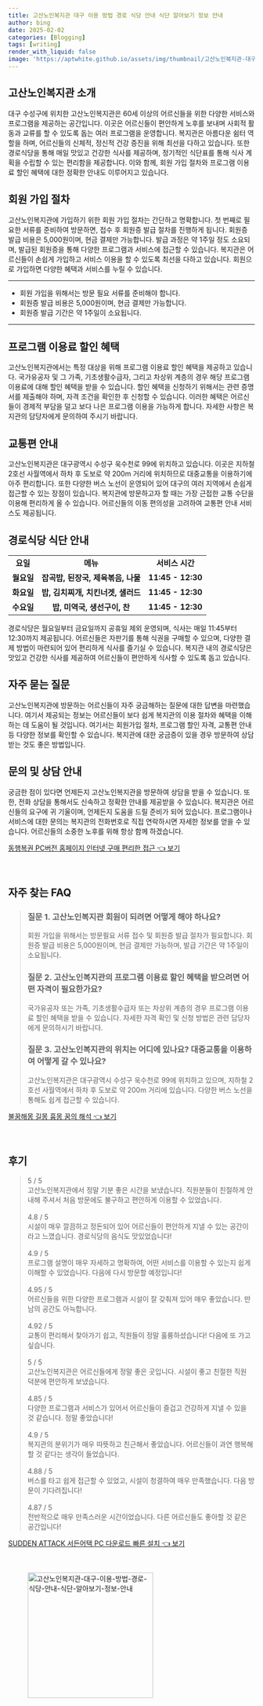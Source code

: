 ```yaml
---
title: 고산노인복지관 대구 이용 방법 경로 식당 안내 식단 알아보기 정보 안내
author: bing
date: 2025-02-02
categories: [Blogging]
tags: [writing]
render_with_liquid: false
image: 'https://aptwhite.github.io/assets/img/thumbnail/고산노인복지관-대구-이용-방법-경로-식당-안내-식단-알아보기-정보-안내.webp'
---
```



<h2 id='고산노인복지관_소개'>고산노인복지관 소개</h2>

<p>대구 수성구에 위치한 고산노인복지관은 60세 이상의 어르신들을 위한 다양한 서비스와 프로그램을 제공하는 공간입니다. 이곳은 어르신들이 편안하게 노후를 보내며 사회적 활동과 교류를 할 수 있도록 돕는 여러 프로그램을 운영합니다. 복지관은 아름다운 쉼터 역할을 하며, 어르신들의 신체적, 정신적 건강 증진을 위해 최선을 다하고 있습니다. 또한 경로식당을 통해 매일 맛있고 건강한 식사를 제공하며, 정기적인 식단표를 통해 식사 계획을 수립할 수 있는 편리함을 제공합니다. 이와 함께, 회원 가입 절차와 프로그램 이용료 할인 혜택에 대한 정확한 안내도 이루어지고 있습니다.</p>

<h2 id='회원가입_절차'>회원 가입 절차</h2>

<p>고산노인복지관에 가입하기 위한 회원 가입 절차는 간단하고 명확합니다. 첫 번째로 필요한 서류를 준비하여 방문하면, 접수 후 회원증 발급 절차를 진행하게 됩니다. 회원증 발급 비용은 5,000원이며, 현금 결제만 가능합니다. 발급 과정은 약 1주일 정도 소요되며, 발급된 회원증을 통해 다양한 프로그램과 서비스에 접근할 수 있습니다. 복지관은 어르신들이 손쉽게 가입하고 서비스 이용을 할 수 있도록 최선을 다하고 있습니다. 회원으로 가입하면 다양한 혜택과 서비스를 누릴 수 있습니다.</p>

<hr />

<ul>
    <li>회원 가입을 위해서는 방문 필요 서류를 준비해야 합니다.</li>
    <li>회원증 발급 비용은 5,000원이며, 현금 결제만 가능합니다.</li>
    <li>회원증 발급 기간은 약 1주일이 소요됩니다.</li>
</ul>

<hr />

<h2 id='프로그램_이용료_할인'>프로그램 이용료 할인 혜택</h2>

<p>고산노인복지관에서는 특정 대상을 위해 프로그램 이용료 할인 혜택을 제공하고 있습니다. 국가유공자 및 그 가족, 기초생활수급자, 그리고 차상위 계층의 경우 해당 프로그램 이용료에 대해 할인 혜택을 받을 수 있습니다. 할인 혜택을 신청하기 위해서는 관련 증명서를 제출해야 하며, 자격 조건을 확인한 후 신청할 수 있습니다. 이러한 혜택은 어르신들이 경제적 부담을 덜고 보다 나은 프로그램 이용을 가능하게 합니다. 자세한 사항은 복지관의 담당자에게 문의하여 주시기 바랍니다.</p>

<h2 id='교통편_안내'>교통편 안내</h2>

<p>고산노인복지관은 대구광역시 수성구 욱수천로 99에 위치하고 있습니다. 이곳은 지하철 2호선 사월역에서 하차 후 도보로 약 200m 거리에 위치하므로 대중교통을 이용하기에 아주 편리합니다. 또한 다양한 버스 노선이 운영되어 있어 대구의 여러 지역에서 손쉽게 접근할 수 있는 장점이 있습니다. 복지관에 방문하고자 할 때는 가장 근접한 교통 수단을 이용해 편리하게 올 수 있습니다. 어르신들의 이동 편의성을 고려하여 교통편 안내 서비스도 제공됩니다.</p>

<h2 id='경로식당_식단안내'>경로식당 식단 안내</h2>

<table>
    <tr>
        <td style="text-align: center; height: 17px;"><b>요일</b></td>
        <td style="text-align: center; height: 17px;"><b>메뉴</b></td>
        <td style="text-align: center; height: 17px;"><b>서비스 시간</b></td>
    </tr>
    <tr>
        <td style="text-align: center; height: 17px;"><b>월요일</b></td>
        <td style="text-align: center; height: 17px;"><b>잡곡밥, 된장국, 제육볶음, 나물</b></td>
        <td style="text-align: center; height: 17px;"><b>11:45 - 12:30</b></td>
    </tr>
    <tr>
        <td style="text-align: center; height: 17px;"><b>화요일</b></td>
        <td style="text-align: center; height: 17px;"><b>밥, 김치찌개, 치킨너겟, 샐러드</b></td>
        <td style="text-align: center; height: 17px;"><b>11:45 - 12:30</b></td>
    </tr>
    <tr>
        <td style="text-align: center; height: 17px;"><b>수요일</b></td>
        <td style="text-align: center; height: 17px;"><b>밥, 미역국, 생선구이, 찬</b></td>
        <td style="text-align: center; height: 17px;"><b>11:45 - 12:30</b></td>
    </tr>
</table>

<p>경로식당은 월요일부터 금요일까지 공휴일 제외 운영되며, 식사는 매일 11:45부터 12:30까지 제공됩니다. 어르신들은 자판기를 통해 식권을 구매할 수 있으며, 다양한 결제 방법이 마련되어 있어 편리하게 식사를 즐기실 수 있습니다. 복지관 내의 경로식당은 맛있고 건강한 식사를 제공하여 어르신들이 편안하게 식사할 수 있도록 돕고 있습니다.</p>

<h2 id='자주_묻는_질문'>자주 묻는 질문</h2>

<p>고산노인복지관에 방문하는 어르신들이 자주 궁금해하는 질문에 대한 답변을 마련했습니다. 여기서 제공되는 정보는 어르신들이 보다 쉽게 복지관의 이용 절차와 혜택을 이해하는 데 도움이 될 것입니다. 여기서는 회원가입 절차, 프로그램 할인 자격, 교통편 안내 등 다양한 정보를 확인할 수 있습니다. 복지관에 대한 궁금증이 있을 경우 방문하여 상담받는 것도 좋은 방법입니다.</p>

<h2 id='문의_및_상담_안내'>문의 및 상담 안내</h2>

<p>궁금한 점이 있다면 언제든지 고산노인복지관을 방문하여 상담을 받을 수 있습니다. 또한, 전화 상담을 통해서도 신속하고 정확한 안내를 제공받을 수 있습니다. 복지관은 어르신들의 요구에 귀 기울이며, 언제든지 도움을 드릴 준비가 되어 있습니다. 프로그램이나 서비스에 대한 문의는 복지관의 전화번호로 직접 연락하시면 자세한 정보를 얻을 수 있습니다. 어르신들의 소중한 노후를 위해 항상 함께 하겠습니다.</p>


<p><a class="click-button" title="동행복권 PC버전 홈페이지 인터넷 구매 편리한 접근" href="https://aptwhite.github.io/posts/%EB%8F%99%ED%96%89%EB%B3%B5%EA%B6%8C-PC%EB%B2%84%EC%A0%84-%ED%99%88%ED%8E%98%EC%9D%B4%EC%A7%80-%EC%9D%B8%ED%84%B0%EB%84%B7-%EA%B5%AC%EB%A7%A4-%ED%8E%B8%EB%A6%AC%ED%95%9C-%EC%A0%91%EA%B7%BC/" rel="dofollow">동행복권 PC버전 홈페이지 인터넷 구매 편리한 접근 👈 보기</a></p><br>
<h2 id='자주_찾는_FAQ'>자주 찾는 FAQ</h2>
<div itemscope="" itemtype="https://schema.org/FAQPage"> 
<blockquote> 
<div itemscope="" itemprop="mainEntity" itemtype="https://schema.org/Question"> 
<h3 itemprop="name">질문 1. 고산노인복지관 회원이 되려면 어떻게 해야 하나요?</h3> 
<div itemscope="" itemprop="acceptedAnswer" itemtype="https://schema.org/Answer"> 
<span itemprop="text"> 
<p>회원 가입을 위해서는 방문필요 서류 접수 및 회원증 발급 절차가 필요합니다. 회원증 발급 비용은 5,000원이며, 현금 결제만 가능하며, 발급 기간은 약 1주일이 소요됩니다.</p> 
</span> 
</div> 
</div> 

<div itemscope="" itemprop="mainEntity" itemtype="https://schema.org/Question"> 
<h3 itemprop="name">질문 2. 고산노인복지관의 프로그램 이용료 할인 혜택을 받으려면 어떤 자격이 필요한가요?</h3> 
<div itemscope="" itemprop="acceptedAnswer" itemtype="https://schema.org/Answer"> 
<span itemprop="text"> 
<p>국가유공자 또는 가족, 기초생활수급자 또는 차상위 계층의 경우 프로그램 이용료 할인 혜택을 받을 수 있습니다. 자세한 자격 확인 및 신청 방법은 관련 담당자에게 문의하시기 바랍니다.</p> 
</span> 
</div> 
</div> 

<div itemscope="" itemprop="mainEntity" itemtype="https://schema.org/Question"> 
<h3 itemprop="name">질문 3. 고산노인복지관의 위치는 어디에 있나요? 대중교통을 이용하여 어떻게 갈 수 있나요?</h3> 
<div itemscope="" itemprop="acceptedAnswer" itemtype="https://schema.org/Answer"> 
<span itemprop="text"> 
<p>고산노인복지관은 대구광역시 수성구 욱수천로 99에 위치하고 있으며, 지하철 2호선 사월역에서 하차 후 도보로 약 200m 거리에 있습니다. 다양한 버스 노선을 통해도 쉽게 접근할 수 있습니다.</p> 
</span> 
</div> 
</div> 

</blockquote> 
</div>
<p><a class="click-button" title="불꿈해몽 길몽 흉몽 꿈의 해석" href="https://aptwhite.github.io/posts/%EB%B6%88%EA%BF%88%ED%95%B4%EB%AA%BD-%EA%B8%B8%EB%AA%BD-%ED%9D%89%EB%AA%BD-%EA%BF%88%EC%9D%98-%ED%95%B4%EC%84%9D/" rel="dofollow">불꿈해몽 길몽 흉몽 꿈의 해석 👈 보기</a></p><br>
<h2 id='후기'>후기</h2>
<div itemscope itemtype="https://schema.org/Product">
  <blockquote>
  <div itemprop="review" itemscope itemtype="https://schema.org/Review">
      <div itemprop="reviewRating" itemscope itemtype="https://schema.org/Rating"> <span itemprop="ratingValue">5</span> / <span itemprop="bestRating">5</span> </div>
      <span itemprop="reviewBody">고산노인복지관에서 정말 기분 좋은 시간을 보냈습니다. 직원분들이 친절하게 안내해 주셔서 처음 방문에도 불구하고 편안하게 이용할 수 있었습니다.</span>
  </div>
  <br>
  <div itemprop="review" itemscope itemtype="https://schema.org/Review">
      <div itemprop="reviewRating" itemscope itemtype="https://schema.org/Rating"> <span itemprop="ratingValue">4.8</span> / <span itemprop="bestRating">5</span> </div>
      <span itemprop="reviewBody">시설이 매우 깔끔하고 정돈되어 있어 어르신들이 편안하게 지낼 수 있는 공간이라고 느꼈습니다. 경로식당의 음식도 맛있었습니다!</span>
  </div>
  <br>
  <div itemprop="review" itemscope itemtype="https://schema.org/Review">
      <div itemprop="reviewRating" itemscope itemtype="https://schema.org/Rating"> <span itemprop="ratingValue">4.9</span> / <span itemprop="bestRating">5</span> </div>
      <span itemprop="reviewBody">프로그램 설명이 매우 자세하고 명확하여, 어떤 서비스를 이용할 수 있는지 쉽게 이해할 수 있었습니다. 다음에 다시 방문할 예정입니다!</span>
  </div>
  <br>
  <div itemprop="review" itemscope itemtype="https://schema.org/Review">
      <div itemprop="reviewRating" itemscope itemtype="https://schema.org/Rating"> <span itemprop="ratingValue">4.95</span> / <span itemprop="bestRating">5</span> </div>
      <span itemprop="reviewBody">어르신들을 위한 다양한 프로그램과 시설이 잘 갖춰져 있어 매우 좋았습니다. 만남의 공간도 아늑합니다.</span>
  </div>
  <br>
  <div itemprop="review" itemscope itemtype="https://schema.org/Review">
      <div itemprop="reviewRating" itemscope itemtype="https://schema.org/Rating"> <span itemprop="ratingValue">4.92</span> / <span itemprop="bestRating">5</span> </div>
      <span itemprop="reviewBody">교통이 편리해서 찾아가기 쉽고, 직원들이 정말 훌륭하셨습니다! 다음에 또 가고 싶습니다.</span>
  </div>
  <br>
  <div itemprop="review" itemscope itemtype="https://schema.org/Review">
      <div itemprop="reviewRating" itemscope itemtype="https://schema.org/Rating"> <span itemprop="ratingValue">5</span> / <span itemprop="bestRating">5</span> </div>
      <span itemprop="reviewBody">고산노인복지관은 어르신들에게 정말 좋은 곳입니다. 시설이 좋고 친절한 직원 덕분에 편안하게 보냈습니다.</span>
  </div>
  <br>
  <div itemprop="review" itemscope itemtype="https://schema.org/Review">
      <div itemprop="reviewRating" itemscope itemtype="https://schema.org/Rating"> <span itemprop="ratingValue">4.85</span> / <span itemprop="bestRating">5</span> </div>
      <span itemprop="reviewBody">다양한 프로그램과 서비스가 있어서 어르신들이 즐겁고 건강하게 지낼 수 있을 것 같습니다. 정말 좋았습니다!</span>
  </div>
  <br>
  <div itemprop="review" itemscope itemtype="https://schema.org/Review">
      <div itemprop="reviewRating" itemscope itemtype="https://schema.org/Rating"> <span itemprop="ratingValue">4.9</span> / <span itemprop="bestRating">5</span> </div>
      <span itemprop="reviewBody">복지관의 분위기가 매우 따뜻하고 친근해서 좋았습니다. 어르신들이 과연 행복해할 것 같다는 생각이 들었습니다.</span>
  </div>
  <br>
  <div itemprop="review" itemscope itemtype="https://schema.org/Review">
      <div itemprop="reviewRating" itemscope itemtype="https://schema.org/Rating"> <span itemprop="ratingValue">4.88</span> / <span itemprop="bestRating">5</span> </div>
      <span itemprop="reviewBody">버스를 타고 쉽게 접근할 수 있었고, 시설이 청결하여 매우 만족했습니다. 다음 방문이 기다려집니다!</span>
  </div>
  <br>
  <div itemprop="review" itemscope itemtype="https://schema.org/Review">
      <div itemprop="reviewRating" itemscope itemtype="https://schema.org/Rating"> <span itemprop="ratingValue">4.87</span> / <span itemprop="bestRating">5</span> </div>
      <span itemprop="reviewBody">전반적으로 매우 만족스러운 시간이었습니다. 다른 어르신들도 좋아할 것 같은 공간입니다!</span>
  </div>
  </blockquote>
</div>
<p><a class="click-button" title="SUDDEN ATTACK 서든어택 PC 다운로드 빠른 설치" href="https://aptwhite.github.io/posts/SUDDEN-ATTACK-%EC%84%9C%EB%93%A0%EC%96%B4%ED%83%9D-PC-%EB%8B%A4%EC%9A%B4%EB%A1%9C%EB%93%9C-%EB%B9%A0%EB%A5%B8-%EC%84%A4%EC%B9%98/" rel="dofollow">SUDDEN ATTACK 서든어택 PC 다운로드 빠른 설치 👈 보기</a></p><br>
<figure class="image"><img src="https://aptwhite.github.io/assets/img/thumbnail/고산노인복지관-대구-이용-방법-경로-식당-안내-식단-알아보기-정보-안내.webp" alt="고산노인복지관-대구-이용-방법-경로-식당-안내-식단-알아보기-정보-안내" width="256" height="256"></figure>